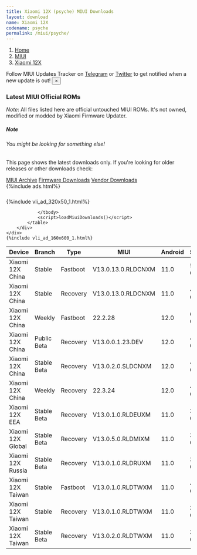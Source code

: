 ```yaml
---
title: Xiaomi 12X (psyche) MIUI Downloads
layout: download
name: Xiaomi 12X
codename: psyche
permalink: /miui/psyche/
---
```

<nav aria-label="breadcrumb">
    <ol class="breadcrumb">
        <li class="breadcrumb-item"><a href="/">Home</a></li>
        <li class="breadcrumb-item"><a href="/miui/">MIUI</a></li>
        <li class="breadcrumb-item active" aria-current="page"><a href="/miui/psyche/">Xiaomi 12X</a></li>
    </ol>
</nav>
<div class="alert alert-primary alert-dismissible fade show" role="alert">
    Follow MIUI Updates Tracker on <a href="https://t.me/MIUIUpdatesTracker" class="alert-link">Telegram</a>
     or <a href="https://twitter.com/MiFwUpdater" class="alert-link">Twitter</a> to get notified when a new update is out!
    <button type="button" class="close" data-dismiss="alert" aria-label="Close">
        <span aria-hidden="true">&times;</span>
    </button>
</div>

### Latest MIUI Official ROMs
*Note*: All files listed here are official untouched MIUI ROMs. It's not owned, modified or modded by Xiaomi Firmware Updater.
<div class="card">
  <div class="card-body">
    <h5 class="card-title">Note</h5>
    <h6 class="card-subtitle mb-2 text-muted">You might be looking for something else!</h6>
    <p class="card-text">This page shows the latest downloads only.
     If you're looking for older releases or other downloads check:</p>
    <a href="/archive/miui/psyche/" class="card-link">MIUI Archive</a>
    <a href="/firmware/psyche/" class="card-link">Firmware Downloads</a>
    <a href="/vendor/psyche/" class="card-link">Vendor Downloads</a>
  </div>
</div>
{%include ads.html%}
<div class="row justify-content-center">
    <div class="col-10">
        <div class="table-responsive-md" style="margin-top: 25px;">
            {%include vli_ad_320x50_1.html%}
            <table id="miui" class="display dt-responsive nowrap compact table table-striped table-hover table-sm">
                <thead class="thead-dark">
                    <tr>
                        <th data-ref="device">Device</th>
                        <th data-ref="branch">Branch</th>
                        <th data-ref="type">Type</th>
                        <th data-ref="miui">MIUI</th>
                        <th data-ref="android">Android</th>
                        <th data-ref="size">Size</th>
                        <th data-ref="size">Date</th>
                        <th data-ref="link">Link</th>
                    </tr>
                </thead>
                <tbody>
                <tr><td>Xiaomi 12X China</td><td>Stable</td><td>Fastboot</td><td>V13.0.13.0.RLDCNXM</td><td>11.0</td><td>5.9 GB</td><td>2022-02-12</td><td><a href="/miui/psyche/stable/V13.0.13.0.RLDCNXM/">Download</a></td></tr>
<tr><td>Xiaomi 12X China</td><td>Stable</td><td>Recovery</td><td>V13.0.13.0.RLDCNXM</td><td>11.0</td><td>4.0 GB</td><td>2022-02-19</td><td><a href="/miui/psyche/stable/V13.0.13.0.RLDCNXM/">Download</a></td></tr>
<tr><td>Xiaomi 12X China</td><td>Weekly</td><td>Fastboot</td><td>22.2.28</td><td>12.0</td><td>6.3 GB</td><td>2022-02-28</td><td><a href="/miui/psyche/weekly/22.2.28/">Download</a></td></tr>
<tr><td>Xiaomi 12X China</td><td>Public Beta</td><td>Recovery</td><td>V13.0.0.1.23.DEV</td><td>12.0</td><td>4.2 GB</td><td>2022-04-08</td><td><a href="/miui/psyche/public beta/V13.0.0.1.23.DEV/">Download</a></td></tr>
<tr><td>Xiaomi 12X China</td><td>Stable Beta</td><td>Recovery</td><td>V13.0.2.0.SLDCNXM</td><td>12.0</td><td>4.2 GB</td><td>2022-04-19</td><td><a href="/miui/psyche/stable beta/V13.0.2.0.SLDCNXM/">Download</a></td></tr>
<tr><td>Xiaomi 12X China</td><td>Weekly</td><td>Recovery</td><td>22.3.24</td><td>12.0</td><td>4.3 GB</td><td>2022-03-24</td><td><a href="/miui/psyche/weekly/22.3.24/">Download</a></td></tr>
<tr><td>Xiaomi 12X EEA</td><td>Stable Beta</td><td>Recovery</td><td>V13.0.1.0.RLDEUXM</td><td>11.0</td><td>3.1 GB</td><td>2022-04-12</td><td><a href="/miui/psyche/stable beta/V13.0.1.0.RLDEUXM/">Download</a></td></tr>
<tr><td>Xiaomi 12X Global</td><td>Stable Beta</td><td>Recovery</td><td>V13.0.5.0.RLDMIXM</td><td>11.0</td><td>3.1 GB</td><td>2022-04-06</td><td><a href="/miui/psyche/stable beta/V13.0.5.0.RLDMIXM/">Download</a></td></tr>
<tr><td>Xiaomi 12X Russia</td><td>Stable Beta</td><td>Recovery</td><td>V13.0.1.0.RLDRUXM</td><td>11.0</td><td>3.1 GB</td><td>2022-04-12</td><td><a href="/miui/psyche/stable beta/V13.0.1.0.RLDRUXM/">Download</a></td></tr>
<tr><td>Xiaomi 12X Taiwan</td><td>Stable</td><td>Fastboot</td><td>V13.0.1.0.RLDTWXM</td><td>11.0</td><td>4.5 GB</td><td>2022-01-06</td><td><a href="/miui/psyche/stable/V13.0.1.0.RLDTWXM/">Download</a></td></tr>
<tr><td>Xiaomi 12X Taiwan</td><td>Stable</td><td>Recovery</td><td>V13.0.1.0.RLDTWXM</td><td>11.0</td><td>3.1 GB</td><td>2022-03-28</td><td><a href="/miui/psyche/stable/V13.0.1.0.RLDTWXM/">Download</a></td></tr>
<tr><td>Xiaomi 12X Taiwan</td><td>Stable Beta</td><td>Recovery</td><td>V13.0.2.0.RLDTWXM</td><td>11.0</td><td>3.1 GB</td><td>2022-04-08</td><td><a href="/miui/psyche/stable beta/V13.0.2.0.RLDTWXM/">Download</a></td></tr>

                </tbody>
                <script>loadMiuiDownloads()</script>
            </table>
        </div>
    </div>
    {%include vli_ad_160x600_1.html%}
</div>
